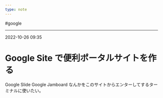 ```yaml
---
type: note
---
```


#google 

---
2022-10-26  09:35

# Google Site で便利ポータルサイトを作る

Google Slide 
Google Jamboard
なんかをこのサイトからエンターしてするターミナルに使いたい。


